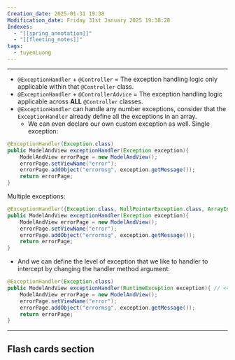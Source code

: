 ```yaml
---
Creation_date: 2025-01-31 19:38
Modification_date: Friday 31st January 2025 19:38:28
Indexes:
  - "[[spring_annotation]]"
  - "[[fleeting_notes]]"
tags:
  - tuyenLuong
---
```


----

- `@ExceptionHandler` + `@Controller` = The exception handling logic only applicable within that `@Controller` class.
- `@ExceptionHandler` + `@ControllerAdvice` = The exception handling logic applicable across **ALL** `@Controller` classes.
- `@ExceptionHandler` can handle any number exceptions, consider that the `ExceptionHandler` already define all the exceptions in an array.
	- We can even declare our own custom exception as well.
Single exception:
```java
@ExceptionHandler(Exception.class)  
public ModelAndView exceptionHandler(Exception exception){  
    ModelAndView errorPage = new ModelAndView();  
    errorPage.setViewName("error");  
    errorPage.addObject("errormsg", exception.getMessage());  
    return errorPage;  
}
```

Multiple exceptions:
```java
@ExceptionHandler({Exception.class, NullPointerException.class, ArrayIndexOutOfBoundsException.class})  
public ModelAndView exceptionHandler(Exception exception){  
    ModelAndView errorPage = new ModelAndView();  
    errorPage.setViewName("error");  
    errorPage.addObject("errormsg", exception.getMessage());  
    return errorPage;  
}
```

- And we can define the level of exception that we like to handler to intercept by changing the handler method argument:
```java
@ExceptionHandler(Exception.class)  
public ModelAndView exceptionHandler(RuntimeException exception){ // <<---
    ModelAndView errorPage = new ModelAndView();  
    errorPage.setViewName("error");  
    errorPage.addObject("errormsg", exception.getMessage());  
    return errorPage;  
}
```


















---
## Flash cards section
